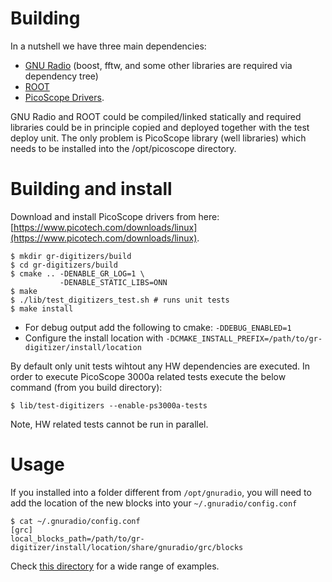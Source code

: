 
# Building

In a nutshell we have three main dependencies:
 - [GNU Radio](https://www.gnuradio.org/) (boost, fftw, and some other libraries are required via dependency tree)
 - [ROOT](https://root.cern/)
 - [PicoScope Drivers](https://www.picotech.com/downloads/linux).

GNU Radio and ROOT could be compiled/linked statically and required libraries could be in principle copied
and deployed together with the test deploy unit. The only problem is PicoScope library (well libraries)
which needs to be installed into the /opt/picoscope directory.

# Building and install

Download and install PicoScope drivers from here: [https://www.picotech.com/downloads/linux](https://www.picotech.com/downloads/linux).

```shell
$ mkdir gr-digitizers/build
$ cd gr-digitizers/build
$ cmake .. -DENABLE_GR_LOG=1 \
           -DENABLE_STATIC_LIBS=ONN
$ make
$ ./lib/test_digitizers_test.sh # runs unit tests
$ make install
```
- For debug output add the following to cmake: `-DDEBUG_ENABLED=1`
- Configure the install location with `-DCMAKE_INSTALL_PREFIX=/path/to/gr-digitizer/install/location` 

By default only unit tests wihtout any HW dependencies are executed. In order to execute PicoScope 3000a
related tests execute the below command (from you build directory):

```shell
$ lib/test-digitizers --enable-ps3000a-tests
```

Note, HW related tests cannot be run in parallel.

# Usage

If you installed into a folder different from `/opt/gnuradio`, you will need to add the location of the new blocks into your `~/.gnuradio/config.conf`

```shell
$ cat ~/.gnuradio/config.conf 
[grc]
local_blocks_path=/path/to/gr-digitizer/install/location/share/gnuradio/grc/blocks
```

Check [this directory](examples) for a wide range of examples.
